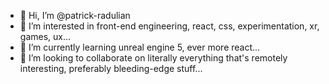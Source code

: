 - 👋 Hi, I’m @patrick-radulian
- 👀 I’m interested in front-end engineering, react, css, experimentation, xr, games, ux...
- 🌱 I’m currently learning unreal engine 5, ever more react...
- 💞️ I’m looking to collaborate on literally everything that's remotely interesting, preferably bleeding-edge stuff...

<!---
patrick-radulian/patrick-radulian is a ✨ special ✨ repository because its `README.md` (this file) appears on your GitHub profile.
You can click the Preview link to take a look at your changes.
--->

